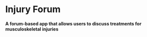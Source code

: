 # Injury Forum

#### A forum-based app that allows users to discuss treatments for musculoskeletal injuries

